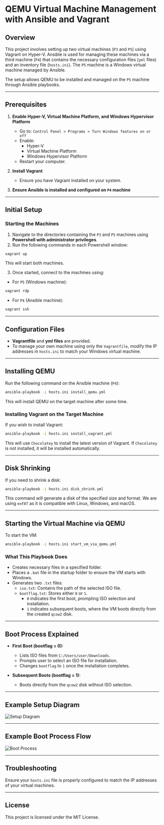 # QEMU Virtual Machine Management with Ansible and Vagrant

## Overview
This project involves setting up two virtual machines (`P3` and `P5`) using Vagrant on Hyper-V. Ansible is used for managing these machines via a third machine (`P4`) that contains the necessary configuration files (`yml` files) and an inventory file (`hosts.ini`). The `P5` machine is a Windows virtual machine managed by Ansible.

The setup allows QEMU to be installed and managed on the `P5` machine through Ansible playbooks.

---

## Prerequisites
1. **Enable Hyper-V, Virtual Machine Platform, and Windows Hypervisor Platform**
   - Go to: `Control Panel > Programs > Turn Windows features on or off`
   - Enable:
     - Hyper-V
     - Virtual Machine Platform
     - Windows Hypervisor Platform
   - Restart your computer.

2. **Install Vagrant**
   - Ensure you have Vagrant installed on your system.

3. **Ensure Ansible is installed and configured on `P4` machine**

---

## Initial Setup

### Starting the Machines
1. Navigate to the directories containing the `P3` and `P5` machines using **Powershell with administrator privileges**.
2. Run the following commands in each Powershell window:

```powershell
vagrant up
```

This will start both machines.

3. Once started, connect to the machines using:

- For `P5` (Windows machine):
```powershell
vagrant rdp
```

- For `P4` (Ansible machine):
```powershell
vagrant ssh
```

---

## Configuration Files
- **Vagrantfile** and **yml files** are provided.
- To manage your own machine using only the `Vagrantfile`, modify the IP addresses in `hosts.ini` to match your Windows virtual machine.

---

## Installing QEMU
Run the following command on the Ansible machine (`P4`):

```bash
ansible-playbook -i hosts.ini install_qemu.yml
```

This will install QEMU on the target machine after some time.

### Installing Vagrant on the Target Machine
If you wish to install Vagrant:

```bash
ansible-playbook -i hosts.ini install_vagrant.yml
```

This will use `Chocolatey` to install the latest version of Vagrant. If `Chocolatey` is not installed, it will be installed automatically.

---

## Disk Shrinking
If you need to shrink a disk:

```bash
ansible-playbook -i hosts.ini disk_shrink.yml
```

This command will generate a disk of the specified size and format. We are using `exFAT` as it is compatible with Linux, Windows, and macOS.

---

## Starting the Virtual Machine via QEMU
To start the VM:

```bash
ansible-playbook -i hosts.ini start_vm_via_qemu.yml
```

### What This Playbook Does
- Creates necessary files in a specified folder.
- Places a `.bat` file in the startup folder to ensure the VM starts with Windows.
- Generates two `.txt` files: 
  - `iso.txt`: Contains the path of the selected ISO file.
  - `bootflag.txt`: Stores either `0` or `1`. 
    - `0` indicates the first boot, prompting ISO selection and installation.
    - `1` indicates subsequent boots, where the VM boots directly from the created `qcow2` disk.

---

## Boot Process Explained
- **First Boot (bootflag = 0):**
  - Lists ISO files from `C:/Users/user/Downloads`.
  - Prompts user to select an ISO file for installation.
  - Changes `bootflag` to `1` once the installation completes.

- **Subsequent Boots (bootflag = 1):**
  - Boots directly from the `qcow2` disk without ISO selection.

---

## Example Setup Diagram

![Setup Diagram](images/setup_diagram.png)

---

## Example Boot Process Flow

![Boot Process](images/boot_process.png)

---

## Troubleshooting
Ensure your `hosts.ini` file is properly configured to match the IP addresses of your virtual machines.

---

## License
This project is licensed under the MIT License.
